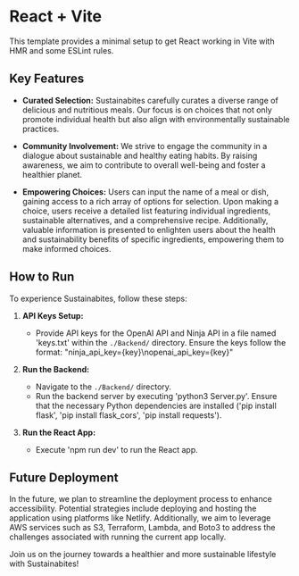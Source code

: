 # React + Vite

This template provides a minimal setup to get React working in Vite with HMR and some ESLint rules.

## Key Features

- **Curated Selection:** Sustainabites carefully curates a diverse range of delicious and nutritious meals. Our focus is on choices that not only promote individual health but also align with environmentally sustainable practices.

- **Community Involvement:** We strive to engage the community in a dialogue about sustainable and healthy eating habits. By raising awareness, we aim to contribute to overall well-being and foster a healthier planet.

- **Empowering Choices:** Users can input the name of a meal or dish, gaining access to a rich array of options for selection. Upon making a choice, users receive a detailed list featuring individual ingredients, sustainable alternatives, and a comprehensive recipe. Additionally, valuable information is presented to enlighten users about the health and sustainability benefits of specific ingredients, empowering them to make informed choices.

## How to Run

To experience Sustainabites, follow these steps:

1. **API Keys Setup:**
   - Provide API keys for the OpenAI API and Ninja API in a file named 'keys.txt' within the `./Backend/` directory. Ensure the keys follow the format: "ninja_api_key={key}\nopenai_api_key={key}"

2. **Run the Backend:**
   - Navigate to the `./Backend/` directory.
   - Run the backend server by executing 'python3 Server.py'. Ensure that the necessary Python dependencies are installed ('pip install flask', 'pip install flask_cors', 'pip install requests').

3. **Run the React App:**
   - Execute 'npm run dev' to run the React app.

## Future Deployment

In the future, we plan to streamline the deployment process to enhance accessibility. Potential strategies include deploying and hosting the application using platforms like Netlify. Additionally, we aim to leverage AWS services such as S3, Terraform, Lambda, and Boto3 to address the challenges associated with running the current app locally.

Join us on the journey towards a healthier and more sustainable lifestyle with Sustainabites!
